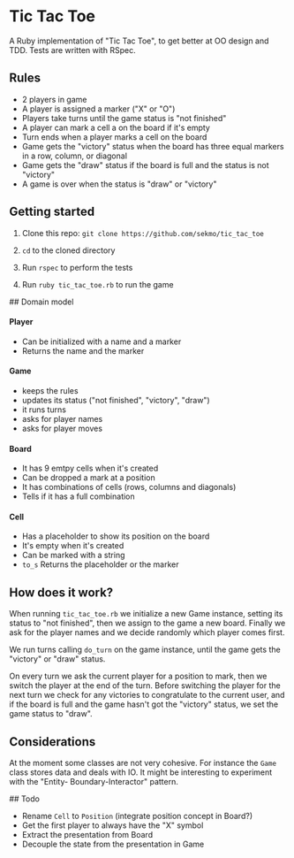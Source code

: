 # Tic Tac Toe

A Ruby implementation of "Tic Tac Toe", to get better at OO design and TDD.
Tests are written with RSpec.

## Rules
- 2 players in game
- A player is assigned a marker ("X" or "O")
- Players take turns until the game status is "not finished"
- A player can mark a cell a on the board if it's empty
- Turn ends when a player marks a cell on the board
- Game gets the "victory" status when the board has three equal markers in a row, column, or diagonal
- Game gets the "draw" status if the board is full and the status is not "victory"
- A game is over when the status is "draw" or "victory"


## Getting started

1. Clone this repo: `git clone https://github.com/sekmo/tic_tac_toe`

2. `cd` to the cloned directory

3. Run `rspec` to perform the tests

4. Run `ruby tic_tac_toe.rb` to run the game


## Domain model

#### Player
- Can be initialized with a name and a marker
- Returns the name and the marker

#### Game
- keeps the rules
- updates its status ("not finished", "victory", "draw")
- it runs turns
- asks for player names
- asks for player moves

#### Board
- It has 9 emtpy cells when it's created
- Can be dropped a mark at a position
- It has combinations of cells (rows, columns and diagonals)
- Tells if it has a full combination

#### Cell
- Has a placeholder to show its position on the board
- It's empty when it's created
- Can be marked with a string
- `to_s` Returns the placeholder or the marker

## How does it work?

When running `tic_tac_toe.rb` we initialize a new Game instance, setting its status to "not finished", then we assign to the game a new board. Finally we ask for the player names and we decide randomly which player comes first.

We run turns calling `do_turn` on the game instance, until the game gets the "victory" or "draw" status.

On every turn we ask the current player for a position to mark, then we switch the player at the end of the turn.
Before switching the player for the next turn we check for any victories to congratulate to the current user, and if the board is full and the game hasn't got the "victory" status, we set the game status to "draw".


## Considerations

At the moment some classes are not very cohesive. For instance the `Game` class stores data and deals with IO. It might be interesting to experiment with the "Entity- Boundary-Interactor" pattern.


## Todo

- Rename `Cell` to `Position` (integrate position concept in Board?)
- Get the first player to always have the "X" symbol
- Extract the presentation from Board
- Decouple the state from the presentation in Game